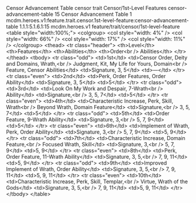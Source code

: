 <ability>
  <name>Censor Advancement Table</name>
  <metadata>
    <class>censor</class>
    <feature_type>trait</feature_type>
    <file_dpath>Censor/1st-Level Features</file_dpath>
    <item_id>censor-advancement-table</item_id>
    <item_index>15</item_index>
    <item_name>Censor Advancement Table</item_name>
    <level>1</level>
    <scc>mcdm.heroes.v1:feature.trait.censor.1st-level-feature:censor-advancement-table</scc>
    <scdc>1.1.1:5.1.6.1:15</scdc>
    <source>mcdm.heroes.v1</source>
    <type>feature/trait/censor/1st-level-feature</type>
  </metadata>
  <effects>
    <effect type="mundane">&lt;table style=&quot;width:100%;&quot;&gt;
&lt;colgroup&gt;
&lt;col style=&quot;width: 4%&quot; /&gt;
&lt;col style=&quot;width: 66%&quot; /&gt;
&lt;col style=&quot;width: 17%&quot; /&gt;
&lt;col style=&quot;width: 11%&quot; /&gt;
&lt;/colgroup&gt;
&lt;thead&gt;
&lt;tr class=&quot;header&quot;&gt;
&lt;th&gt;Level&lt;/th&gt;
&lt;th&gt;Features&lt;/th&gt;
&lt;th&gt;Abilities&lt;/th&gt;
&lt;th&gt;Order&lt;br /&gt;
Abilities&lt;/th&gt;
&lt;/tr&gt;
&lt;/thead&gt;
&lt;tbody&gt;
&lt;tr class=&quot;odd&quot;&gt;
&lt;td&gt;1st&lt;/td&gt;
&lt;td&gt;Censor Order, Deity and Domains, Wrath,&lt;br /&gt;
Judgment, Kit, My Life for Yours, Domain&lt;br /&gt;
Feature, Censor Abilities&lt;/td&gt;
&lt;td&gt;Signature, 3, 5&lt;/td&gt;
&lt;td&gt;—&lt;/td&gt;
&lt;/tr&gt;
&lt;tr class=&quot;even&quot;&gt;
&lt;td&gt;2nd&lt;/td&gt;
&lt;td&gt;Perk, Order Features, Order Ability&lt;/td&gt;
&lt;td&gt;Signature, 3, 5&lt;/td&gt;
&lt;td&gt;5&lt;/td&gt;
&lt;/tr&gt;
&lt;tr class=&quot;odd&quot;&gt;
&lt;td&gt;3rd&lt;/td&gt;
&lt;td&gt;Look On My Work and Despair, 7-Wrath&lt;br /&gt;
Ability&lt;/td&gt;
&lt;td&gt;Signature,&lt;br /&gt;
3, 5, 7&lt;/td&gt;
&lt;td&gt;5&lt;/td&gt;
&lt;/tr&gt;
&lt;tr class=&quot;even&quot;&gt;
&lt;td&gt;4th&lt;/td&gt;
&lt;td&gt;Characteristic Increase, Perk, Skill, Wrath&lt;br /&gt;
Beyond Wrath, Domain Feature&lt;/td&gt;
&lt;td&gt;Signature,&lt;br /&gt;
3, 5, 7&lt;/td&gt;
&lt;td&gt;5&lt;/td&gt;
&lt;/tr&gt;
&lt;tr class=&quot;odd&quot;&gt;
&lt;td&gt;5th&lt;/td&gt;
&lt;td&gt;Order Feature, 9-Wrath Ability&lt;/td&gt;
&lt;td&gt;Signature, 3,&lt;br /&gt;
5, 7, 9&lt;/td&gt;
&lt;td&gt;5&lt;/td&gt;
&lt;/tr&gt;
&lt;tr class=&quot;even&quot;&gt;
&lt;td&gt;6th&lt;/td&gt;
&lt;td&gt;Implement of Wrath, Perk, Order Ability&lt;/td&gt;
&lt;td&gt;Signature, 3,&lt;br /&gt;
5, 7, 9&lt;/td&gt;
&lt;td&gt;5, 9&lt;/td&gt;
&lt;/tr&gt;
&lt;tr class=&quot;odd&quot;&gt;
&lt;td&gt;7th&lt;/td&gt;
&lt;td&gt;Characteristic Increase, Domain Feature,&lt;br /&gt;
Focused Wrath, Skill&lt;/td&gt;
&lt;td&gt;Signature, 3,&lt;br /&gt;
5, 7, 9&lt;/td&gt;
&lt;td&gt;5, 9&lt;/td&gt;
&lt;/tr&gt;
&lt;tr class=&quot;even&quot;&gt;
&lt;td&gt;8th&lt;/td&gt;
&lt;td&gt;Perk, Order Feature, 11-Wrath Ability&lt;/td&gt;
&lt;td&gt;Signature, 3, 5,&lt;br /&gt;
7, 9, 11&lt;/td&gt;
&lt;td&gt;5, 9&lt;/td&gt;
&lt;/tr&gt;
&lt;tr class=&quot;odd&quot;&gt;
&lt;td&gt;9th&lt;/td&gt;
&lt;td&gt;Improved Implement of Wrath, Order Ability&lt;/td&gt;
&lt;td&gt;Signature, 3, 5,&lt;br /&gt;
7, 9, 11&lt;/td&gt;
&lt;td&gt;5, 9, 11&lt;/td&gt;
&lt;/tr&gt;
&lt;tr class=&quot;even&quot;&gt;
&lt;td&gt;10th&lt;/td&gt;
&lt;td&gt;Characteristic Increase, Perk, Skill, Templar,&lt;br /&gt;
Virtue, Wrath of the Gods&lt;/td&gt;
&lt;td&gt;Signature, 3, 5,&lt;br /&gt;
7, 9, 11&lt;/td&gt;
&lt;td&gt;5, 9, 11&lt;/td&gt;
&lt;/tr&gt;
&lt;/tbody&gt;
&lt;/table&gt;</effect>
  </effects>
</ability>
